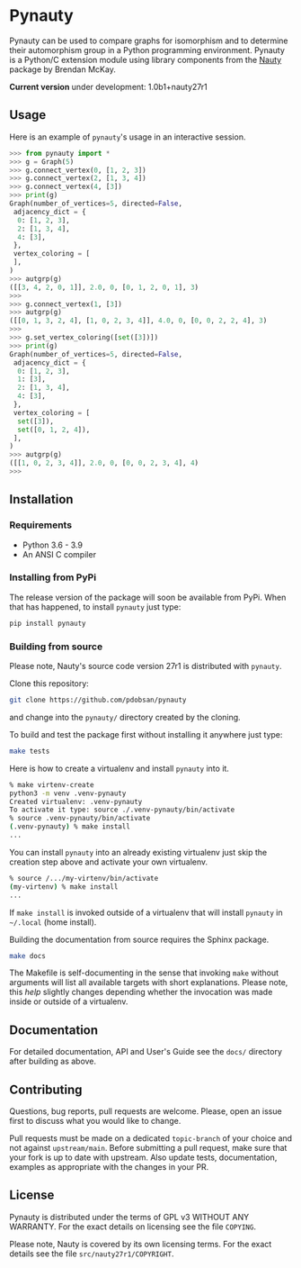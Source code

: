 # Pynauty 

Pynauty can be used to compare graphs for isomorphism and to determine
their automorphism group in a Python programming environment.  Pynauty
is a Python/C extension module using library components from the
[Nauty](https://pallini.di.uniroma1.it/) package by Brendan McKay.

**Current version** under development: 1.0b1+nauty27r1

## Usage

Here is an example of `pynauty`'s usage in an interactive session.

```python
>>> from pynauty import *
>>> g = Graph(5)
>>> g.connect_vertex(0, [1, 2, 3])
>>> g.connect_vertex(2, [1, 3, 4])
>>> g.connect_vertex(4, [3])
>>> print(g)
Graph(number_of_vertices=5, directed=False,
 adjacency_dict = {
  0: [1, 2, 3],
  2: [1, 3, 4],
  4: [3],
 },
 vertex_coloring = [
 ],
)
>>> autgrp(g)
([[3, 4, 2, 0, 1]], 2.0, 0, [0, 1, 2, 0, 1], 3)
>>> 
>>> g.connect_vertex(1, [3])
>>> autgrp(g)
([[0, 1, 3, 2, 4], [1, 0, 2, 3, 4]], 4.0, 0, [0, 0, 2, 2, 4], 3)
>>>
>>> g.set_vertex_coloring([set([3])])
>>> print(g)
Graph(number_of_vertices=5, directed=False,
 adjacency_dict = {
  0: [1, 2, 3],
  1: [3],
  2: [1, 3, 4],
  4: [3],
 },
 vertex_coloring = [
  set([3]),
  set([0, 1, 2, 4]),
 ],
)
>>> autgrp(g)
([[1, 0, 2, 3, 4]], 2.0, 0, [0, 0, 2, 3, 4], 4)
>>>
```

## Installation

### Requirements

- Python 3.6 - 3.9
- An ANSI C compiler 

### Installing from PyPi

The release version of the package will soon be available from PyPi.
When that has happened, to install `pynauty` just type:

```bash
pip install pynauty
```

### Building from source

Please note, Nauty's source code version 27r1 is distributed with
`pynauty`.

Clone this repository:

```bash
git clone https://github.com/pdobsan/pynauty
```

and change into the `pynauty/` directory created by the cloning.

To build and test the package first without installing it anywhere just type:

```bash
make tests
```

Here is how to create a virtualenv and install `pynauty` into it.

```bash
% make virtenv-create
python3 -m venv .venv-pynauty
Created virtualenv: .venv-pynauty
To activate it type: source ./.venv-pynauty/bin/activate
% source .venv-pynauty/bin/activate
(.venv-pynauty) % make install
...
```

You can install `pynauty` into an already existing virtualenv just skip
the creation step above and activate your own virtualenv.

```bash
% source /.../my-virtenv/bin/activate
(my-virtenv) % make install
...
```

If `make install` is invoked outside of a virtualenv that will install
`pynauty` in `~/.local` (home install).

Building the documentation from source requires the Sphinx package.

```bash
make docs
```

The Makefile is self-documenting in the sense that invoking `make`
without arguments will list all available targets with short
explanations. Please note, this *help* slightly changes depending
whether the invocation was made inside or outside of a virtualenv.


## Documentation

For detailed documentation, API and User's Guide see the `docs/`
directory after building as above.

## Contributing

Questions, bug reports, pull requests are welcome. Please, open an issue
first to discuss what you would like to change.

Pull requests must be made on a dedicated `topic-branch` of your choice
and not against `upstream/main`.  Before submitting a pull request, make
sure that your fork is up to date with upstream. Also update tests,
documentation, examples as appropriate with the changes in your PR. 

## License

Pynauty is distributed under the terms of GPL v3 WITHOUT ANY WARRANTY.
For the exact details on licensing see the file `COPYING`.

Please note, Nauty is covered by its own licensing terms. For the exact
details see the file `src/nauty27r1/COPYRIGHT`.
